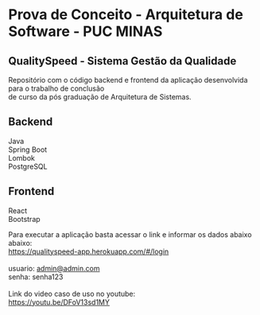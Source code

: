 # Prova de Conceito - Arquitetura de Software - PUC MINAS<br/>
## QualitySpeed - Sistema Gestão da Qualidade<br/>

Repositório com o código backend e frontend da aplicação desenvolvida para o trabalho de conclusão<br/>
de curso da pós graduação de Arquitetura de Sistemas.<br/>

## Backend<br/>
Java<br/>
Spring Boot<br/>
Lombok<br/>
PostgreSQL<br/>

## Frontend<br/>
React<br/>
Bootstrap<br/>

Para executar a aplicação basta acessar o link e informar os dados abaixo abaixo:<br/>
https://qualityspeed-app.herokuapp.com/#/login<br/>
<br/>
usuario: admin@admin.com<br/>
senha: senha123<br/>
<br/>
Link do video caso de uso no youtube:</br> 
https://youtu.be/DFoV13sd1MY<br/>

